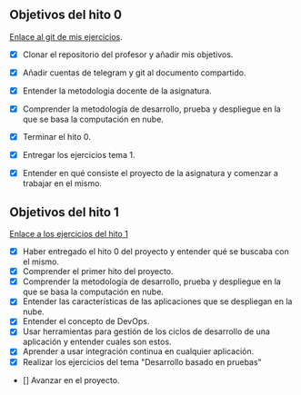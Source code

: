 ## Objetivos del hito 0
[Enlace al git de mis ejercicios](https://github.com/mati3/Ejercicios-CC).

- [x] Clonar el repositorio del profesor y añadir mis objetivos.
- [x] Añadir cuentas de telegram y git al documento compartido.
- [x] Entender la metodologia docente de la asignatura.
- [x] Comprender la metodología de desarrollo, prueba y despliegue en la que se basa la computación en nube.
- [x] Terminar el hito 0.
- [x] Entregar los ejercicios tema 1.
- [x] Entender en qué consiste el proyecto de la asignatura y comenzar a trabajar en el mismo.


## Objetivos del hito 1

[Enlace a los ejercicios del hito 1](https://github.com/mati3/Ejercicios-CC/blob/master/Desarrollo_basado_en_pruebas.md)

- [x] Haber entregado el hito 0 del proyecto y entender qué se buscaba con el mismo.
- [x] Comprender el primer hito del proyecto.
- [x] Comprender la metodología de desarrollo, prueba y despliegue en la que se basa la computación en nube.
- [x] Entender las características de las aplicaciones que se despliegan en la nube.
- [x] Entender el concepto de DevOps.
- [x] Usar herramientas para gestión de los ciclos de desarrollo de una aplicación y entender cuales son estos.
- [x] Aprender a usar integración continua en cualquier aplicación.
- [x] Realizar los ejercicios del tema "Desarrollo basado en pruebas"
- [] Avanzar en el proyecto.